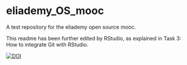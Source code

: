 # eliademy_OS_mooc
A test repository for the eliademy open source mooc. 

This readme has been further edited by RStudio, as explained in Task 3: How to integrate Git with RStudio.


[![DOI](https://zenodo.org/badge/DOI/10.5281/zenodo.2588285.svg)](https://doi.org/10.5281/zenodo.2588285)

